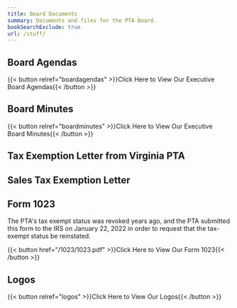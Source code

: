 ```yaml
---
title: Board Documents
summary: Documents and files for the PTA Board.
bookSearchExclude: true
url: /stuff/
---
```


## Board Agendas

{{< button relref="boardagendas" >}}Click Here to View Our Executive Board Agendas{{< /button >}}

## Board Minutes

{{< button relref="boardminutes" >}}Click Here to View Our Executive Board Minutes{{< /button >}}

## Tax Exemption Letter from Virginia PTA

## Sales Tax Exemption Letter

## Form 1023

The PTA's tax exempt status was revoked years ago, and the PTA submitted this form to the IRS on January 22, 2022 in order to request that the tax-exempt status be reinstated.

{{< button href="/1023/1023.pdf" >}}Click Here to View Our Form 1023{{< /button >}}

## Logos

{{< button relref="logos" >}}Click Here to View Our Logos{{< /button >}}